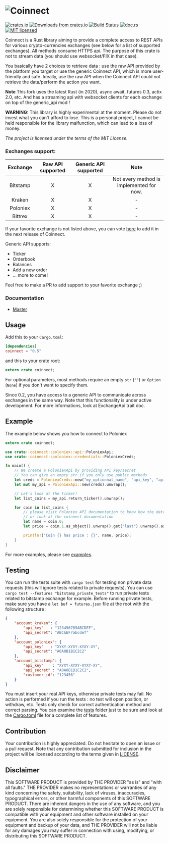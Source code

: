 ![Coinnect](https://raw.githubusercontent.com/hugues31/coinnect/master/coinnect.png)
===========
[![crates.io](https://img.shields.io/crates/v/coinnect.svg)](https://crates.io/crates/coinnect)
[![Downloads from crates.io](https://img.shields.io/crates/d/coinnect.svg)](https://crates.io/crates/coinnect)
[![Build Status](https://travis-ci.org/hugues31/coinnect.svg?branch=master)](https://travis-ci.org/hugues31/coinnect)
[![doc.rs](https://docs.rs/coinnect/badge.svg)](https://docs.rs/coinnect/)
[![MIT licensed](https://img.shields.io/badge/license-MIT-blue.svg)](LICENSE)


Coinnect is a Rust library aiming to provide a complete access to REST APIs for
various crypto-currencies exchanges (see below for a list of supported
exchanges).
All methods consume HTTPS api. The purpose of this crate is not to stream data
(you should use websocket/FIX in that case).

You basically have 2 choices to retrieve data : use the raw API provided by the
platform you target or use the generic Coinnect API, which is more user-friendly
and safe. Ideally, use the raw API when the Coinnect API could not retrieve the
data/perform the action you want.

**Note**   This fork uses the latest Rust (in 2020), async await, futures 0.3, actix 2.0, etc. And has a streaming api with websocket clients for each exchange on top of the generic_api mod !

**WARNING:**  This library is highly experimental at the moment. Please do not
invest what you can't afford to lose. This is a personal project, I cannot be
held responsible for the library malfunction, which can lead to a loss of money.

*The project is licensed under the terms of the MIT License.*

### Exchanges support:
| Exchange | Raw API supported | Generic API supported | Note |
|:--------:|:-----------------:|:---------------------:|:----:|
| Bitstamp | X | X | Not every method is implemented for now.|
| Kraken   | X | X | - |
| Poloniex | X | X | - |
| Bittrex  | X | X | - |

If your favorite exchange is not listed above, you can vote [here](https://github.com/hugues31/coinnect/issues/54) to add it in the next release of Coinnect.

Generic API supports:
 - Ticker
 - Orderbook
 - Balances
 - Add a new order
 - ... more to come!

Feel free to make a PR to add support to your favorite exchange ;)

### Documentation

- [Master](https://docs.rs/coinnect/)


## Usage

Add this to your `Cargo.toml`:

```toml
[dependencies]
coinnect = "0.5"
```

and this to your crate root:

```rust
extern crate coinnect;
```

For optional parameters, most methods require an empty `str` (`""`) or
`Option` (`None`) if you don't want to specify them.

Since 0.2, you have access to a generic API to communicate across exchanges in
the same way. Note that this functionality is under active development.
For more informations, look at ExchangeApi trait doc.

## Example

The example below shows you how to connect to Poloniex

```rust
extern crate coinnect;

use crate::coinnect::poloniex::api::PoloniexApi;
use crate::coinnect::poloniex::credentials::PoloniexCreds;

fn main() {
    // We create a PoloniexApi by providing API key/secret
    // You can give an empty str if you only use public methods
    let creds = PoloniexCreds::new("my_optionnal_name", "api_key", "api_secret");
    let mut my_api = PoloniexApi::new(creds).unwrap();

    // Let's look at the ticker!
    let list_coins = my_api.return_ticker().unwrap();

    for coin in list_coins {
        // please visit Poloniex API documentation to know how the data is returned
        // or look at the coinnect documentation
        let name = coin.0;
        let price = coin.1.as_object().unwrap().get("last").unwrap().as_str().unwrap();

        println!("Coin {} has price : {}", name, price);
    }
}

```

For more examples, please see [examples](examples/).

## Testing
You can run the tests suite with `cargo test` for testing non private data
requests (this will ignore tests related to private requests).
You can use `cargo test --features "bitstamp_private_tests"` to run private
tests related to bitstamp exchange for example.
Before running private tests, make sure you have a `let buf = futures.json` file at the
root with the following structure :
```json
{
    "account_kraken": {
        "api_key"   : "123456789ABCDEF",
        "api_secret": "ABC&EF?abcdef"
    },
    "account_poloniex": {
        "api_key"   : "XYXY-XYXY-XYXY-XY",
        "api_secret": "A0A0B1B1C2C2"
    },
    "account_bitstamp": {
        "api_key"    : "XYXY-XYXY-XYXY-XY",
        "api_secret" : "A0A0B1B1C2C2",
        "customer_id": "123456"
    }
}
```
You must insert your real API keys, otherwise private tests may fail. No
action is performed if you run the tests : no test will open position, or
withdraw, etc.
Tests only check for correct authentication method and correct parsing.
You can examine the [tests](tests) folder just to be sure and look at the
[Cargo.toml](Cargo.toml) file for a complete list of features.


## Contribution

Your contribution is highly appreciated. Do not hesitate to open an issue or a
pull request. Note that any contribution submitted for inclusion in the project
will be licensed according to the terms given in [LICENSE](LICENSE).

## Disclaimer
This SOFTWARE PRODUCT is provided by THE PROVIDER "as is" and "with all faults."
THE PROVIDER makes no representations or warranties of any kind concerning the
safety, suitability, lack of viruses, inaccuracies, typographical errors, or
other harmful components of this SOFTWARE PRODUCT. There are inherent dangers
in the use of any software, and you are solely responsible for determining
whether this SOFTWARE PRODUCT is compatible with your equipment and other
software installed on your equipment. You are also solely responsible for the
protection of your equipment and backup of your data, and THE PROVIDER will not
be liable for any damages you may suffer in connection with using, modifying,
or distributing this SOFTWARE PRODUCT.
